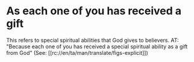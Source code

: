 # As each one of you has received a gift

This refers to special spiritual abilities that God gives to believers. AT: "Because each one of you has received a special spiritual ability as a gift from God" (See: [[rc://en/ta/man/translate/figs-explicit]])

